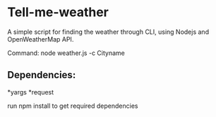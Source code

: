 # Tell-me-weather
A simple script for finding the weather through CLI, using Nodejs and OpenWeatherMap API.

Command: node weather.js -c Cityname

## Dependencies:
  *yargs
  *request
  
  run npm install to get required dependencies
